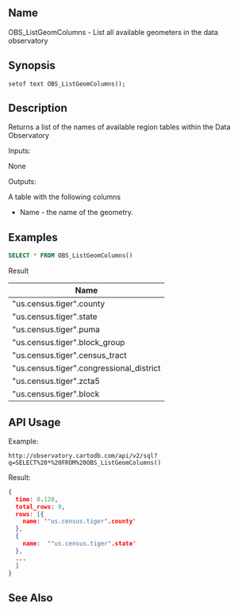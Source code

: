 
## Name

OBS_ListGeomColumns - List all available geometers in the data observatory

## Synopsis

```postgresql
setof text OBS_ListGeomColumns();
```

## Description

Returns a list of the names of available region tables within the Data Observatory

Inputs:

None

Outputs:

A table with the following columns

- Name - the name of the geometry.

## Examples

```sql
SELECT * FROM OBS_ListGeomColumns()
```

Result

| Name |
|------|
| "us.census.tiger".county |
| "us.census.tiger".state |
| "us.census.tiger".puma |
| "us.census.tiger".block_group |
| "us.census.tiger".census_tract |
| "us.census.tiger".congressional_district |
| "us.census.tiger".zcta5 |
| "us.census.tiger".block |  

## API Usage

Example:

```text
http://observatory.cartodb.com/api/v2/sql?q=SELECT%20*%20FROM%20OBS_ListGeomColumns()
```

Result:

```json
{
  time: 0.120,
  total_rows: 9,
  rows: [{
    name: '"us.census.tiger".county'
  },
  {
    name:  '"us.census.tiger".state'
  },
  ...
  ]
}
```

## See Also
